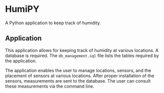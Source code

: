 # HumiPY

A Python application to keep track of humidity.

## Application

This application allows for keeping track of humidity at various locations. A 
database is required. The `db_management.sql` file lists the tables required 
by the application.

The application enables the user to manage locations, sensors, and the 
placement of sensors at various locations. After proper installation of the 
sensors, measurements are sent to the database. The user can consult these 
measurements via the command line.
